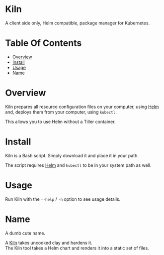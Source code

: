 # Kiln
A client side only, Helm compatible, package manager for Kubernetes.

# Table Of Contents
- [Overview](#overview)
- [Install](#install)
- [Usage](#usage)
- [Name](#name)

# Overview
Kiln prepares all resource configuration files on your computer, using 
[Helm](https://helm.sh) and, deploys them from your computer, using `kubectl`.  

This allows you to use Helm without a Tiller container.

# Install
Kiln is a Bash script. Simply download it and place it in your path.  

The script requires [Helm](https://helm.sh) and `kubectl` to be in your 
system path as well.

# Usage
Run Kiln with the `--help` / `-h` option to see usage details.

# Name
A dumb cute name.  

A [Kiln](https://en.wikipedia.org/wiki/Kiln) takes uncooked clay and 
hardens it.  
The Kiln tool takes a Helm chart and renders it into a static set of files.  
